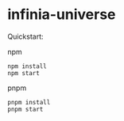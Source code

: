 # infinia-universe

Quickstart:

npm
```
npm install
npm start
```

pnpm
```
pnpm install
pnpm start
```
